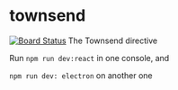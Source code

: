# townsend

[![Board Status](https://dev.azure.com/dankatdennis/1897d72d-92c1-41f9-8c1e-1dee9eaca720/b6f03113-1fcb-4277-831f-07fafd2de635/_apis/work/boardbadge/c5936587-6c70-4f23-9774-534ff4796146)](https://dev.azure.com/dankatdennis/1897d72d-92c1-41f9-8c1e-1dee9eaca720/_boards/board/t/b6f03113-1fcb-4277-831f-07fafd2de635/Microsoft.RequirementCategory/)
The Townsend directive

Run
```npm run dev:react``` in one console,
and

```npm run dev: electron``` on another one
